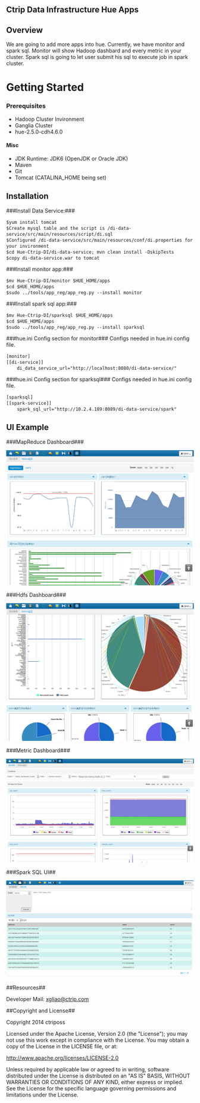 Ctrip Data Infrastructure Hue Apps
------------

Overview
------------
 
We are going to add more apps into hue. Currently, we have monitor and spark sql. 
Monitor will show Hadoop dashbard and every metric in your cluster. Spark sql is going to let user submit his sql to execute job in spark cluster.

# Getting Started #

### Prerequisites ###
- Hadoop Cluster Invironment
- Ganglia Cluster
- hue-2.5.0-cdh4.6.0

#### Misc ####

- JDK Runtime: JDK6 (OpenJDK or Oracle JDK)
- Maven
- Git
- Tomcat (CATALINA_HOME being set)

## Installation ##


###Install Data Service:###

	$yum install tomcat
	$Create mysql table and the script is /di-data-service/src/main/resources/script/di.sql
	$Configured /di-data-service/src/main/resources/conf/di.properties for your invironment
	$cd Hue-Ctrip-DI/di-data-service; mvn clean install -DskipTests
	$copy di-data-service.war to tomcat

###Install monitor app:###

	$mv Hue-Ctrip-DI/monitor $HUE_HOME/apps
	$cd $HUE_HOME/apps
    $sudo ../tools/app_reg/app_reg.py --install monitor  

###Install spark sql app:###

	$mv Hue-Ctrip-DI/sparksql $HUE_HOME/apps
	$cd $HUE_HOME/apps
    $sudo ../tools/app_reg/app_reg.py --install sparksql

###hue.ini Config section for monitor###
Configs needed in hue.ini config file.

	[monitor]
    [[di-service]]
        di_data_service_url="http://localhost:8080/di-data-service/"

###hue.ini Config section for sparksql###
Configs needed in hue.ini config file.

	[sparksql]
    [[spark-service]]
        spark_sql_url="http://10.2.4.189:8089/di-data-service/spark"

UI Example
------------

###MapReduce Dashboard###

![Off-CLI Installation](https://github.com/Ctrip-DI/Hue-Ctrip-DI/blob/master/docs/mapreduce_dashboard.png)

###Hdfs Dashboard###

![Off-CLI Installation](https://github.com/Ctrip-DI/Hue-Ctrip-DI/blob/master/docs/hdfs_dashboard.png)

###Metric Dashboard###

![Off-CLI Installation](https://github.com/Ctrip-DI/Hue-Ctrip-DI/blob/master/docs/metric_monitor.png)

###Spark SQL UI##

![Off-CLI Installation](https://github.com/Ctrip-DI/Hue-Ctrip-DI/blob/master/docs/sparksql.png)

##Resources##

Developer Mail: xgliao@ctrip.com

##Copyright and License##

Copyright 2014 ctriposs

Licensed under the Apache License, Version 2.0 (the "License"); you may not use this work except in compliance with the License. You may obtain a copy of the License in the LICENSE file, or at:

http://www.apache.org/licenses/LICENSE-2.0

Unless required by applicable law or agreed to in writing, software distributed under the License is distributed on an "AS IS" BASIS, WITHOUT WARRANTIES OR CONDITIONS OF ANY KIND, either express or implied. See the License for the specific language governing permissions and limitations under the License.


